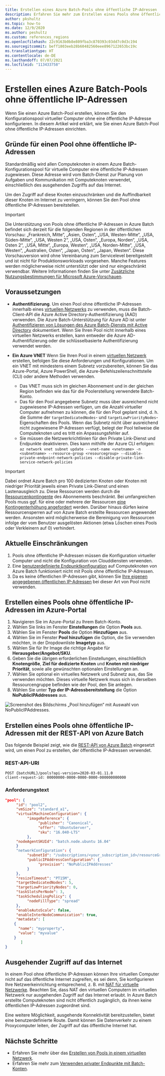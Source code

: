 ```yaml
---
title: Erstellen eines Azure Batch-Pools ohne öffentliche IP-Adressen
description: Erfahren Sie mehr zum Erstellen eines Pools ohne öffentliche IP-Adressen.
author: pkshultz
ms.topic: how-to
ms.date: 12/9/2020
ms.author: peshultz
ms.custom: references_regions
ms.openlocfilehash: 22c9163b0b8e809fba3c870393c03dd7c0d3c194
ms.sourcegitcommit: beff1803eeb28b60482560eee8967122653bc19c
ms.translationtype: HT
ms.contentlocale: de-DE
ms.lasthandoff: 07/07/2021
ms.locfileid: "113433758"
---
```

# <a name="create-an-azure-batch-pool-without-public-ip-addresses"></a>Erstellen eines Azure Batch-Pools ohne öffentliche IP-Adressen

Wenn Sie einen Azure Batch-Pool erstellen, können Sie den Konfigurationspool virtueller Computer ohne eine öffentliche IP-Adresse konfigurieren. In diesem Artikel wird erklärt, wie Sie einen Azure Batch-Pool ohne öffentliche IP-Adressen einrichten.

## <a name="why-use-a-pool-without-public-ip-addresses"></a>Gründe für einen Pool ohne öffentliche IP-Adressen

Standardmäßig wird allen Computeknoten in einem Azure Batch-Konfigurationspool für virtuelle Computer eine öffentliche IP-Adressen zugewiesen. Diese Adresse wird vom Batch-Dienst zur Planung von Aufgaben und Kommunikation mit Computeknoten verwendet, einschließlich des ausgehenden Zugriffs auf das Internet.

Um den Zugriff auf diese Knoten einzuschränken und die Auffindbarkeit dieser Knoten im Internet zu verringern, können Sie den Pool ohne öffentliche IP-Adressen bereitstellen.

> [!IMPORTANT]
> Die Unterstützung von Pools ohne öffentliche IP-Adressen in Azure Batch befindet sich derzeit für die folgenden Regionen in der öffentlichen Vorschau: „Frankreich, Mitte“, „Asien, Osten“, „USA, Westen-Mitte“, „USA, Süden-Mitte“, „USA, Westen 2“, „USA, Osten“, „Europa, Norden“, „USA, Osten 2“, „USA, Mitte“, „Europa, Westen“, „USA, Norden-Mitte“, „USA, Westen“, „Australien, Osten“, „Japan, Osten“, „Japan, Westen“.
> Diese Vorschauversion wird ohne Vereinbarung zum Servicelevel bereitgestellt und ist nicht für Produktionsworkloads vorgesehen. Manche Features werden möglicherweise nicht unterstützt oder sind nur eingeschränkt verwendbar.
> Weitere Informationen finden Sie unter [Zusätzliche Nutzungsbestimmungen für Microsoft Azure-Vorschauen](https://azure.microsoft.com/support/legal/preview-supplemental-terms/).

## <a name="prerequisites"></a>Voraussetzungen

- **Authentifizierung**. Um einen Pool ohne öffentliche IP-Adressen innerhalb eines [virtuellen Netzwerks](./batch-virtual-network.md) zu verwenden, muss die Batch-Client-API die Azure Active Directory-Authentifizierung (AAD) verwenden. Die Azure Batch-Unterstützung für Azure AD ist unter [Authentifizieren von Lösungen des Azure Batch-Diensts mit Active Directory](batch-aad-auth.md) dokumentiert. Wenn Sie Ihren Pool nicht innerhalb eines virtuellen Netzwerks erstellen, kann entweder die Azure AD-Authentifizierung oder die schlüsselbasierte Authentifizierung verwendet werden.

- **Ein Azure VNET** Wenn Sie Ihren Pool in einem [virtuellen Netzwerk](batch-virtual-network.md) erstellen, befolgen Sie diese Anforderungen und Konfigurationen. Um ein VNET mit mindestens einem Subnetz vorzubereiten, können Sie das Azure-Portal, Azure PowerShell, die Azure-Befehlszeilenschnittstelle (CLI) oder andere Methoden verwenden.
  - Das VNET muss sich im gleichen Abonnement und in der gleichen Region befinden wie das für die Poolerstellung verwendete Batch-Konto.
  - Das für den Pool angegebene Subnetz muss über ausreichend nicht zugewiesene IP-Adressen verfügen, um die Anzahl virtueller Computer aufnehmen zu können, die für den Pool geplant sind, d. h. die Summe der `targetDedicatedNodes`- und `targetLowPriorityNodes`-Eigenschaften des Pools. Wenn das Subnetz nicht über ausreichend nicht zugewiesene IP-Adressen verfügt, belegt der Pool teilweise die Computeknoten und es tritt ein Anpassungsfehler auf.
  - Sie müssen die Netzwerkrichtlinien für den Private Link-Dienst und Endpunkte deaktivieren. Dies kann mithilfe der Azure CLI erfolgen: ```az network vnet subnet update --vnet-name <vnetname> -n <subnetname> --resource-group <resourcegroup> --disable-private-endpoint-network-policies --disable-private-link-service-network-policies```

> [!IMPORTANT]
> Dabei ordnet Azure Batch pro 100 dedizierten Knoten oder Knoten mit niedriger Priorität jeweils einen Private Link-Dienst und einen Lastenausgleich zu. Diese Ressourcen werden durch die [Ressourcenkontingente](../azure-resource-manager/management/azure-subscription-service-limits.md) des Abonnements beschränkt. Bei umfangreichen Pools muss ggf. für eine oder mehrere der Ressourcen [eine Kontingenterhöhung angefordert](batch-quota-limit.md#increase-a-quota) werden. Darüber hinaus dürfen keine Ressourcensperren auf von Azure Batch erstellte Ressourcen angewendet werden. Ansonsten wird möglicherweise die Bereinigung von Ressourcen infolge der vom Benutzer ausgelösten Aktionen (etwa Löschen eines Pools oder Verkleinern auf 0) verhindert.

## <a name="current-limitations"></a>Aktuelle Einschränkungen

1. Pools ohne öffentliche IP-Adressen müssen die Konfiguration virtueller Computer und nicht die Konfiguration von Clouddiensten verwenden.
1. Eine [benutzerdefinierte Endpunktkonfiguration](pool-endpoint-configuration.md) auf Computeknoten von Azure Batch funktioniert nicht mit Pools ohne öffentliche IP-Adressen.
1. Da es keine öffentlichen IP-Adressen gibt, können Sie [Ihre eigenen angegebenen öffentlichen IP-Adressen](create-pool-public-ip.md) bei dieser Art von Pool nicht verwenden.

## <a name="create-a-pool-without-public-ip-addresses-in-the-azure-portal"></a>Erstellen eines Pools ohne öffentliche IP-Adressen im Azure-Portal

1. Navigieren Sie im Azure-Portal zu Ihrem Batch-Konto.
1. Wählen Sie links im Fenster **Einstellungen** die Option **Pools** aus.
1. Wählen Sie im Fenster **Pools** die Option **Hinzufügen** aus.
1. Wählen Sie im Fenster **Pool hinzufügen** die Option, die Sie verwenden möchten, in der Dropdownliste **Imagetyp** aus.
1. Wählen Sie für Ihr Image die richtige Angabe für **Herausgeber/Angebot/SKU**.
1. Geben Sie die übrigen erforderlichen Einstellungen, einschließlich **Knotengröße**, **Ziel für dedizierte Knoten** und **Knoten mit niedriger Priorität**, sowie alle gewünschten optionalen Einstellungen an.
1. Wählen Sie optional ein virtuelles Netzwerk und Subnetz aus, das Sie verwenden möchten. Dieses virtuelle Netzwerk muss sich in derselben Ressourcengruppe befinden wie der Pool, den Sie anlegen.
1. Wählen Sie unter **Typ der IP-Adressbereitstellung** die Option **NoPublicIPAddresses** aus.

![Screenshot des Bildschirms „Pool hinzufügen“ mit Auswahl von NoPublicIPAddresses.](./media/batch-pool-no-public-ip-address/create-pool-without-public-ip-address.png)

## <a name="use-the-batch-rest-api-to-create-a-pool-without-public-ip-addresses"></a>Erstellen eines Pools ohne öffentliche IP-Adressen mit der REST-API von Azure Batch

Das folgende Beispiel zeigt, wie die [REST-API von Azure Batch](/rest/api/batchservice/pool/add) eingesetzt wird, um einen Pool zu erstellen, der öffentliche IP-Adressen verwendet.

### <a name="rest-api-uri"></a>REST-API-URI

```http
POST {batchURL}/pools?api-version=2020-03-01.11.0
client-request-id: 00000000-0000-0000-0000-000000000000
```

### <a name="request-body"></a>Anforderungstext

```json
"pool": {
     "id": "pool2",
     "vmSize": "standard_a1",
     "virtualMachineConfiguration": {
          "imageReference": {
               "publisher": "Canonical",
               "offer": "UbuntuServer",
               "sku": "16.040-LTS"
          },
     "nodeAgentSKUId": "batch.node.ubuntu 16.04"
     }
     "networkConfiguration": {
          "subnetId": "/subscriptions/<your_subscription_id>/resourceGroups/<your_resource_group>/providers/Microsoft.Network/virtualNetworks/<your_vnet_name>/subnets/<your_subnet_name>",
          "publicIPAddressConfiguration": {
               "provision": "NoPublicIPAddresses"
          }
     },
     "resizeTimeout": "PT15M",
     "targetDedicatedNodes": 5,
     "targetLowPriorityNodes": 0,
     "taskSlotsPerNode": 3,
     "taskSchedulingPolicy": {
          "nodeFillType": "spread"
     },
     "enableAutoScale": false,
     "enableInterNodeCommunication": true,
     "metadata": [
    {
      "name": "myproperty",
      "value": "myvalue"
    }
       ]
}
```

## <a name="outbound-access-to-the-internet"></a>Ausgehender Zugriff auf das Internet

In einem Pool ohne öffentliche IP-Adressen können Ihre virtuellen Computer nicht auf das öffentliche Internet zugreifen, es sei denn, Sie konfigurieren Ihre Netzwerkeinrichtung entsprechend, z. B. mit [NAT für virtuelle Netzwerke](../virtual-network/nat-gateway/nat-overview.md). Beachten Sie, dass NAT den virtuellen Computern im virtuellen Netzwerk nur ausgehenden Zugriff auf das Internet erlaubt. In Azure Batch erstellte Computeknoten sind nicht öffentlich zugänglich, da ihnen keine öffentlichen IP-Adressen zugeordnet sind.

Eine weitere Möglichkeit, ausgehende Konnektivität bereitzustellen, bietet eine benutzerdefinierte Route. Damit können Sie Datenverkehr zu einem Proxycomputer leiten, der Zugriff auf das öffentliche Internet hat.

## <a name="next-steps"></a>Nächste Schritte

- Erfahren Sie mehr über das [Erstellen von Pools in einem virtuellen Netzwerk](batch-virtual-network.md).
- Erfahren Sie mehr zum [Verwenden privater Endpunkte mit Batch-Konten](private-connectivity.md).

